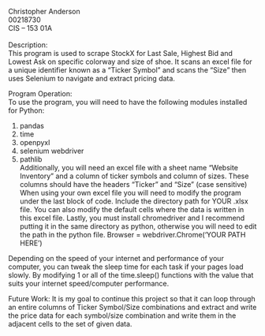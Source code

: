 Christopher Anderson <br>
00218730<br>
CIS – 153 01A<br>
<br>
Description:<br>
This program is used to scrape StockX for Last Sale, Highest Bid and Lowest Ask on specific colorway and size of shoe. It scans an excel file for a unique identifier known as a “Ticker Symbol” and scans the “Size” then uses Selenium to navigate and extract pricing data. 

Program Operation: <br>
	To use the program, you will need to have the following modules installed for Python: 
1.	pandas
2.	time
3.	openpyxl
4.	selenium webdriver
5.	pathlib<br>
Additionally, you will need an excel file with a sheet name “Website Inventory” and  a column of ticker symbols and column of sizes. These columns should have the headers “Ticker” and “Size” (case sensitive)
When using your own excel file you will need to modify the program under the last block of code. Include the directory path for YOUR .xlsx file. You can also modify the default cells where the data is written in this excel file. 
Lastly, you must install chromedriver and I recommend putting it in the same directory as python, otherwise you will need to edit the path in the python file. Browser = webdriver.Chrome(‘YOUR PATH HERE’) 

Depending on the speed of your internet and performance of your computer, you can tweak the sleep time for each task if your pages load slowly. By modifying 1 or all of the time.sleep() functions with the value that suits your internet speed/computer performance. 

Future Work: 
It is my goal to continue this project so that it can loop through an entire columns of Ticker Symbol/Size combinations and extract and write the price data for each symbol/size combination and write them in the adjacent cells to the set of given data.  
